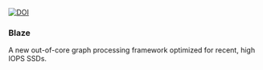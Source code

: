[![DOI](https://zenodo.org/badge/477875804.svg)](https://zenodo.org/badge/latestdoi/477875804)

### Blaze

A new out-of-core graph processing framework optimized for recent, high IOPS SSDs.
